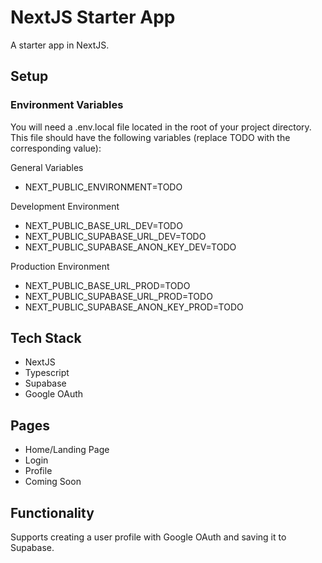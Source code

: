 # NextJS Starter App
A starter app in NextJS.

## Setup
### Environment Variables
You will need a .env.local file located in the root of your project directory.
This file should have the following variables (replace TODO with the corresponding value):

General Variables
- NEXT_PUBLIC_ENVIRONMENT=TODO

Development Environment
- NEXT_PUBLIC_BASE_URL_DEV=TODO
- NEXT_PUBLIC_SUPABASE_URL_DEV=TODO
- NEXT_PUBLIC_SUPABASE_ANON_KEY_DEV=TODO

Production Environment
- NEXT_PUBLIC_BASE_URL_PROD=TODO
- NEXT_PUBLIC_SUPABASE_URL_PROD=TODO
- NEXT_PUBLIC_SUPABASE_ANON_KEY_PROD=TODO

## Tech Stack
- NextJS
- Typescript
- Supabase
- Google OAuth

## Pages
- Home/Landing Page
- Login
- Profile
- Coming Soon

## Functionality
Supports creating a user profile with Google OAuth and saving it to Supabase.